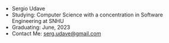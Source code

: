 - Sergio Udave
- Studying: Computer Science with a concentration in Software Engineering at SNHU
- Graduating: June, 2023
- Contact Me: serg.udave@gmail.com

<!---
SergioUdave/SergioUdave is a ✨ special ✨ repository because its `README.md` (this file) appears on your GitHub profile.
You can click the Preview link to take a look at your changes.
--->

